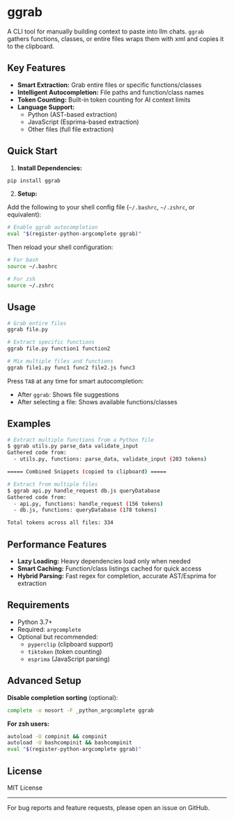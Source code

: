 # ggrab

A CLI tool for manually building context to paste into llm chats. `ggrab` gathers functions, classes, or entire files wraps them with xml and copies it to the clipboard.

## Key Features

- **Smart Extraction:** Grab entire files or specific functions/classes
- **Intelligent Autocompletion:** File paths and function/class names
- **Token Counting:** Built-in token counting for AI context limits
- **Language Support:**
  - Python (AST-based extraction)
  - JavaScript (Esprima-based extraction)
  - Other files (full file extraction)

## Quick Start

1. **Install Dependencies:**
```bash
pip install ggrab
```

2. **Setup:**

Add the following to your shell config file (`~/.bashrc`, `~/.zshrc`, or equivalent):
```bash
# Enable ggrab autocompletion
eval "$(register-python-argcomplete ggrab)"
```

Then reload your shell configuration:
```bash
# For bash
source ~/.bashrc

# For zsh
source ~/.zshrc
```

## Usage

```bash
# Grab entire files
ggrab file.py

# Extract specific functions
ggrab file.py function1 function2

# Mix multiple files and functions
ggrab file1.py func1 func2 file2.js func3
```

Press `TAB` at any time for smart autocompletion:
- After `ggrab`: Shows file suggestions
- After selecting a file: Shows available functions/classes

## Examples

```bash
# Extract multiple functions from a Python file
$ ggrab utils.py parse_data validate_input
Gathered code from:
  - utils.py, functions: parse_data, validate_input (203 tokens)

===== Combined Snippets (copied to clipboard) =====

# Extract from multiple files
$ ggrab api.py handle_request db.js queryDatabase
Gathered code from:
  - api.py, functions: handle_request (156 tokens)
  - db.js, functions: queryDatabase (178 tokens)

Total tokens across all files: 334
```

## Performance Features

- **Lazy Loading:** Heavy dependencies load only when needed
- **Smart Caching:** Function/class listings cached for quick access
- **Hybrid Parsing:** Fast regex for completion, accurate AST/Esprima for extraction

## Requirements

- Python 3.7+
- Required: `argcomplete`
- Optional but recommended:
  - `pyperclip` (clipboard support)
  - `tiktoken` (token counting)
  - `esprima` (JavaScript parsing)

## Advanced Setup

**Disable completion sorting** (optional):
```bash
complete -o nosort -F _python_argcomplete ggrab
```

**For zsh users:**
```bash
autoload -U compinit && compinit
autoload -U bashcompinit && bashcompinit
eval "$(register-python-argcomplete ggrab)"
```

## License

MIT License

---

For bug reports and feature requests, please open an issue on GitHub.